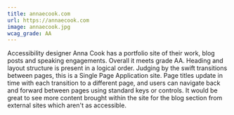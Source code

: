 ```yaml
---
title: annaecook.com
url: https://annaecook.com
image: annaecook.jpg
wcag_grade: AA
---
```


Accessibility designer Anna Cook has a portfolio site of their work, blog posts and speaking engagements. Overall it meets grade AA. Heading and layout structure is present in a logical order. Judging by the swift transitions between pages, this is a Single Page Application site. Page titles update in time with each transition to a different page, and users can navigate back and forward between pages using standard keys or controls. It would be great to see more content brought within the site for the blog section from external sites which aren't as accessible.
